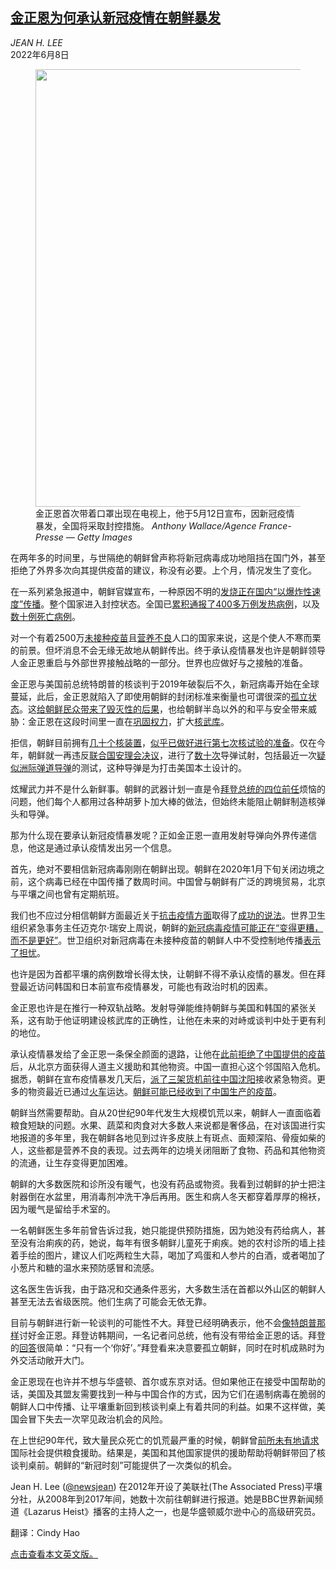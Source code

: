 <!--1654655821000-->
[金正恩为何承认新冠疫情在朝鲜暴发](https://cn.nytimes.com/opinion/20220608/north-korea-covid/)
------

<address>JEAN H. LEE</address><time pudate="2022-06-08 10:13:51" datetime="2022-06-08 10:13:51">2022年6月8日</time><figure><img src="https://images.weserv.nl/?url=static01.nyt.com/images/2022/06/07/opinion/07lee/merlin_206755002_5d0d2a46-c1ef-4cb7-afce-caf254cad537-master1050.jpg" width="1050" height="700"><figcaption>金正恩首次带着口罩出现在电视上，他于5月12日宣布，因新冠疫情暴发，全国将采取封控措施。 <cite>Anthony Wallace/Agence France-Presse — Getty Images</cite></figcaption></figure><section><p>在两年多的时间里，与世隔绝的朝鲜曾声称将新冠病毒成功地阻挡在国门外，甚至拒绝了外界多次向其提供疫苗的建议，称没有必要。上个月，情况发生了变化。</p><p>在一系列紧急报道中，朝鲜官媒宣布，一种原因不明的<a href="https://cn.nytimes.com/asia-pacific/20220513/north-korea-covid-deaths/">发烧正在国内“以爆炸性速度”传播</a>。整个国家进入封控状态。全国已<a rel="noopener noreferrer" target="_blank" href="https://cn.yna.co.kr/view/ACK20220607000100881" title="Link: https://cn.yna.co.kr/view/ACK20220607000100881">累积通报了400多万例发热病例</a>，以及<a rel="noopener noreferrer" target="_blank" href="https://cn.yna.co.kr/view/ACK20220607000100881">数十例死亡</a><a rel="noopener noreferrer" target="_blank" href="https://cn.yna.co.kr/view/ACK20220607000100881">病例</a>。</p><p>对一个有着2500万<a rel="noopener noreferrer" target="_blank" href="https://www.reuters.com/world/asia-pacific/covid-19-may-spread-rapidly-north-korea-who-warns-2022-05-16/">未接种疫苗</a>且<a rel="noopener noreferrer" target="_blank" href="https://www.wfp.org/countries/democratic-peoples-republic-korea">营养不良</a>人口的国家来说，这是个使人不寒而栗的前景。但坏消息不会无缘无故地从朝鲜传出。终于承认疫情暴发也许是朝鲜领导人金正恩重启与外部世界接触战略的一部分。世界也应做好与之接触的准备。</p><p>金正恩与美国前总统特朗普的核谈判于2019年破裂后不久，新冠病毒开始在全球蔓延，此后，金正恩就陷入了即使用朝鲜的封闭标准来衡量也可谓很深的<a rel="noopener noreferrer" target="_blank" href="https://apnews.com/article/united-nations-general-assembly-coronavirus-pandemic-health-east-asia-north-korea-5eb25eb2eeca3cfe75063146d56241b4">孤立状态</a>。这<a rel="noopener noreferrer" target="_blank" href="https://www.amnesty.org/en/location/asia-and-the-pacific/east-asia/north-korea/report-korea-democratic-peoples-republic-of/" title="Link: https://www.amnesty.org/en/location/asia-and-the-pacific/east-asia/north-korea/report-korea-democratic-peoples-republic-of/">给朝鲜民众带来了毁灭性的后果</a>，也给朝鲜半岛以外的和平与安全带来威胁：金正恩在这段时间里一直在<a href="https://cn.nytimes.com/opinion/20220315/north-korea/">巩固权力</a>，扩大<a rel="noopener noreferrer" target="_blank" href="https://www.nti.org/countries/north-korea/">核武库</a>。</p><p>拒信，朝鲜目前拥有<a rel="noopener noreferrer" target="_blank" href="https://www.nti.org/countries/north-korea/">几十个核装置</a>，<a rel="noopener noreferrer" target="_blank" href="https://en.yna.co.kr/view/AEN20220525008951315">似乎已做好进行第七次核试验的准备</a>。仅在今年，朝鲜就一再违反<a rel="noopener noreferrer" target="_blank" href="https://armscontrolcenter.org/fact-sheet-north-korea-sanctions/">联合国安理会决议</a>，进行了<a href="https://www.nytimes.com/2022/06/05/world/asia/north-korea-missile.html">数十次</a>导弹试射，包括最近一次<a href="https://www.nytimes.com/2022/03/24/world/asia/north-korea-missile-icbm.html?action=click&pgtype=Article&state=default&module=styln-north-korea&variant=show®ion=MAIN_CONTENT_1&block=storyline_top_links_recirc">疑似洲际弹道导弹</a>的测试，这种导弹是为打击美国本土设计的。</p><p>炫耀武力并不是什么新鲜事。朝鲜的武器计划一直是令<a href="https://www.nytimes.com/2017/08/17/world/asia/trump-north-korea-threat.html">拜登总统的四位前任</a>烦恼的问题，他们每个人都用过各种胡萝卜加大棒的做法，但始终未能阻止朝鲜制造核弹头和导弹。</p><p>那为什么现在要承认新冠疫情暴发呢？正如金正恩一直用发射导弹向外界传递信息，他这是通过承认疫情发出另一个信息。</p><p>首先，绝对不要相信新冠病毒刚刚在朝鲜出现。朝鲜在2020年1月下旬关闭边境之前，这个病毒已经在中国传播了数周时间。中国曾与朝鲜有广泛的跨境贸易，北京与平壤之间也曾有定期航班。</p><p>我们也不应过分相信朝鲜方面最近关于<a rel="noopener noreferrer" target="_blank" href="https://en.yna.co.kr/view/AEN20220529002200315">抗击疫情方面</a>取得了<a href="https://www.nytimes.com/2022/05/23/world/asia/north-korea-covid.html">成功的说法</a>。世界卫生组织紧急事务主任迈克尔·瑞安上周说，朝鲜的<a rel="noopener noreferrer" target="_blank" href="https://apnews.com/article/covid-politics-health-epidemics-north-korea-ba092ba8f0dfd1e534fb420a0efddd91">新冠病毒疫情可能正在“变得更糟，而不是更好”</a>。世卫组织对新冠病毒在未接种疫苗的朝鲜人中不受控制地传播<a rel="noopener noreferrer" target="_blank" href="https://news.un.org/en/story/2022/05/1118352">表示了担忧</a>。</p><p>也许是因为首都平壤的病例数增长得太快，让朝鲜不得不承认疫情的暴发。但在拜登最近访问韩国和日本前宣布疫情暴发，可能也有政治时机的因素。</p><p>金正恩也许是在推行一种双轨战略。发射导弹能维持朝鲜与美国和韩国的紧张关系，这有助于他证明建设核武库的正确性，让他在未来的对峙或谈判中处于更有利的地位。</p><p>承认疫情暴发给了金正恩一条保全颜面的退路，让他在<a rel="noopener noreferrer" target="_blank" href="https://www.voanews.com/a/covid-19-pandemic_n-korea-rejects-covid-vaccines-saying-hard-hit-nations-have-greater-need/6210242.html">此前</a><a rel="noopener noreferrer" target="_blank" href="https://www.voanews.com/a/covid-19-pandemic_n-korea-rejects-covid-vaccines-saying-hard-hit-nations-have-greater-need/6210242.html">拒绝了中国提供的疫苗</a>后，从北京方面获得人道主义援助和其他物资。中国一直担心这个邻国陷入危机。据悉，朝鲜在宣布疫情暴发几天后，<a href="https://www.nytimes.com/2022/05/18/world/asia/north-korea-covid-china.html">派了三架货机前往中国沈阳</a>接收紧急物资。更多的物资最近已通过<a rel="noopener noreferrer" target="_blank" href="http://world.kbs.co.kr/service/news_view.htm?lang=e&Seq_Code=169950">火车</a>运达。<a rel="noopener noreferrer" target="_blank" href="https://www.nknews.org/2022/06/gavi-understands-north-korea-administering-covid-19-vaccines-from-china/">朝鲜可能已经收到了中国生产的疫苗</a>。</p><p>朝鲜当然需要帮助。自从20世纪90年代发生大规模饥荒以来，朝鲜人一直面临着粮食短缺的问题。水果、蔬菜和肉食对大多数人来说都是奢侈品，在对该国进行实地报道的多年里，我在朝鲜各地见到过许多皮肤上有斑点、面颊深陷、骨瘦如柴的人，这些都是营养不良的表现。过去两年的边境关闭阻断了食物、药品和其他物资的流通，让生存变得更加困难。</p><p>朝鲜的大多数医院和诊所没有暖气，也没有药品或物资。我看到过朝鲜的护士把注射器倒在水盆里，用消毒剂冲洗干净后再用。医生和病人冬天都穿着厚厚的棉袄，因为暖气是留给手术室的。</p><p>一名朝鲜医生多年前曾告诉过我，她只能提供预防措施，因为她没有药给病人，甚至没有治痢疾的药，她说，每年有很多朝鲜儿童死于痢疾。她的农村诊所的墙上挂着手绘的图片，建议人们吃两粒生大蒜，喝加了鸡蛋和人参片的白酒，或者喝加了小葱片和糖的温水来预防感冒和流感。</p><p>这名医生告诉我，由于路况和交通条件恶劣，大多数生活在首都以外山区的朝鲜人甚至无法去省级医院。他们生病了可能会无依无靠。</p><p>目前与朝鲜进行新一轮谈判的可能性不大。拜登已经明确表示，他不会<a href="https://www.nytimes.com/video/us/100000006136380/trump-kim-jong-un-we-fell-in-love.html">像特朗普那样</a>讨好金正恩。拜登访韩期间，一名记者问总统，他有没有带给金正恩的话。拜登的<a href="https://www.nytimes.com/2022/05/21/world/asia/biden-south-korea-yoon.html">回答</a>很简单：“只有一个‘你好’。”拜登看来决意要孤立朝鲜，同时在时机成熟时为外交活动敞开大门。</p><p>金正恩现在也许并不想与华盛顿、首尔或东京对话。但如果他正在接受中国帮助的话，美国及其盟友需要找到一种与中国合作的方式，因为它们在遏制病毒在脆弱的朝鲜人口中传播、让平壤重新回到核谈判桌上有着共同的利益。如果不这样做，美国会冒下失去一次罕见政治机会的风险。</p><p>在上世纪90年代，致大量民众死亡的饥荒最严重的时候，朝鲜曾<a rel="noopener noreferrer" target="_blank" href="https://pdf.usaid.gov/pdf_docs/pcaac459.pdf">前所未有地请求</a>国际社会提供粮食援助。结果是，美国和其他国家提供的援助帮助将朝鲜带回了核谈判桌前。朝鲜的“新冠时刻”可能提供了一次类似的机会。</p></section><footer><p>Jean H. Lee (<a rel="nofollow" target="_blank" href="https://twitter.com/search?q=Jean%20Lee&f=user">@newsjean</a>) 在2012年开设了美联社(The Associated Press)平壤分社，从2008年到2017年间，她数十次前往朝鲜进行报道。她是BBC世界新闻频道《Lazarus Heist》播客的主持人之一，也是华盛顿威尔逊中心的高级研究员。</p><p>翻译：Cindy Hao</p><p><a rel="nofollow" target="_blank" href="https://www.nytimes.com/2022/06/07/opinion/north-korea-covid.html">点击查看本文英文版。</a></p></footer>
